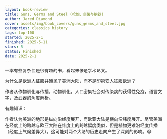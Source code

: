 ```yaml
---
layout: book-review
title: Guns, Germs and Steel (枪炮、病菌与钢铁)
author: Jared Diamond
cover: assets/img/book_covers/guns_germs_and_steel.jpg
categories: classics history
tags: top-100
started: 2025-2-1
finished: 2025-5-11
stars: 5
status: Finished
date: 2025-2-1
---
```


一本有些复杂但是很有趣的书，看起来像是学术论文。

为什么是欧洲人征服并殖民了美洲大陆，而不是印第安人征服欧洲？

作者从作物驯化与传播，动物驯化，人口密集社会对传染病的获得性免疫，语言文字，及武器的角度解析。

有趣知识：

作者认为美洲的地形是纵向沿经度展开，而欧亚大陆是横向沿纬度展开。尽管美洲在经度上的跨越与欧亚大陆在纬度上的跨越幅度类似，但是植物更难沿经度传播（经度上气候差异大）。这可能对两个大陆的历史走向产生了深刻的影响。😂
